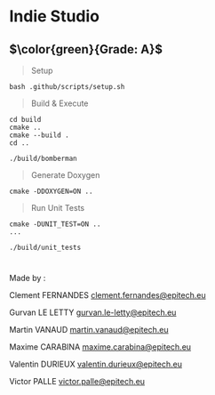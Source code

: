 # Indie Studio

## $\color{green}{Grade: A}$

> Setup
```
bash .github/scripts/setup.sh
```

> Build & Execute
```
cd build
cmake ..
cmake --build .
cd ..

./build/bomberman
```

> Generate Doxygen
```
cmake -DDOXYGEN=ON ..
```

> Run Unit Tests
```
cmake -DUNIT_TEST=ON ..
...

./build/unit_tests

```

#

Made by :

Clement FERNANDES <clement.fernandes@epitech.eu>

Gurvan LE LETTY <gurvan.le-letty@epitech.eu>

Martin VANAUD <martin.vanaud@epitech.eu>

Maxime CARABINA <maxime.carabina@epitech.eu>

Valentin DURIEUX <valentin.durieux@epitech.eu>

Victor PALLE <victor.palle@epitech.eu>
